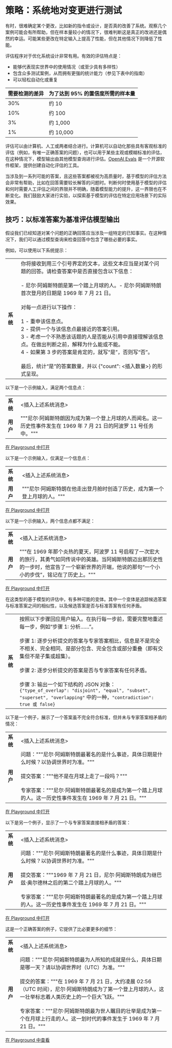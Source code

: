 # 策略：系统地对变更进行测试

有时，很难确定某个更改，比如新的指令或设计，是否真的改善了系统。观察几个案例可能会有所帮助，但在样本量较小的情况下，很难判断这是真正的改进还是偶然的幸运。可能某些更改在特定输入上提高了性能，但在其他情况下则降低了性能。

评估程序对于优化系统设计非常有用。有效的评估特点是：

- 能够代表现实世界中的使用情况（或至少具有多样性）
- 包含众多测试案例，从而拥有更强的统计能力（参见下表中的指南）
- 可以轻松自动化或重复

| 需要检测的差异 | 为了达到 95% 的置信度所需的样本量 |
| --- | --- |
| 30% | 约 10 |
| 10% | 约 100 |
| 3% | 约 1,000 |
| 1% | 约 10,000 |

评估可以由计算机、人工或两者结合进行。计算机可以自动化那些具有客观标准的评估（例如，有唯一正确答案的问题），也可以用于某些主观或模糊标准的评估，在这种情况下，模型输出由其他模型查询进行评估。[OpenAI Evals](https://github.com/openai/evals) 是一个开源软件框架，提供创建自动化评估的工具。

当涉及到一系列可能的答案，且这些答案都被视为高质量时，基于模型的评估方法会非常有帮助，比如在回答需要较长解答的问题时。判断何时使用基于模型的评估和何时需要人工评估之间的界限并不明确，随着模型能力的提升，这一界限也在不断变化。我们鼓励大家进行实验，以探索基于模型的评估在特定应用场景下的实际效果。

## 技巧：以标准答案为基准评估模型输出

假设我们已经知道对某个问题的正确回答应当涉及一组特定的已知事实。在这种情况下，我们可以通过模型查询来检查回答中包含了哪些必要的事实。

例如，可以使用以下系统提示：

|  |  |
| --- | --- |
| **系统** | 你将接收到用三个引号界定的文本，这些文本应当是对某个问题的回答。请检查答案中是否直接包含以下信息：<br><br>- 尼尔·阿姆斯特朗是第一个踏上月球的人。- 尼尔·阿姆斯特朗首次登月的日期是 1969 年 7 月 21 日。<br><br>对每一点进行以下操作：<br><br>1 - 重申该信息点。<br>2 - 提供一个与该信息点最接近的答案引用。<br>3 - 考虑一个不熟悉该话题的人是否能从引用中直接理解该信息点。在做出判断之前，解释为什么能或不能。<br>4 - 如果第 3 步的答案是肯定的，就写“是”，否则写“否”。<br><br>最后，统计“是”的答案数量，并以 {"count": <插入数量>} 的形式呈现。 |

以下是一个示例输入，满足两个信息点：

|  |  |
| --- | --- |
| **系统** | <插入上述系统消息> |
| **用户** | """尼尔·阿姆斯特朗因为成为第一个登上月球的人而闻名。这一历史性事件发生在 1969 年 7 月 21 日的阿波罗 11 号任务中。""" |

[在 Playground 中打开](https://platform.openai.com/playground/p/default-model-based-eval-1)

以下是一个示例输入，仅满足一个信息点：

|  |  |
| --- | --- |
| **系统** | <插入上述系统消息> |
| **用户** | """尼尔·阿姆斯特朗在他走出登月舱时创造了历史，成为第一个登上月球的人。""" |

[在 Playground 中打开](https://platform.openai.com/playground/p/default-model-based-eval-2)

以下是一个示例输入，两个信息点都不满足：

|  |  |
| --- | --- |
| **系统** | <插入上述系统消息> |
| **用户** | """在 1969 年那个炎热的夏天，阿波罗 11 号启程了一次宏大的旅行，其勇气如同传说中的英雄。当阿姆斯特朗迈出那历史性的一步时，他宣告了一个崭新世界的开端，他说的那句“一个小小的步伐”，铭记在了历史上。""" |

[在 Playground 中打开](https://platform.openai.com/playground/p/default-model-based-eval-3)

在这类型的基于模型的评估中，有多种可能的变体。其中一个变体是追踪候选答案与标准答案之间的相似性，以及候选答案是否与标准答案有任何矛盾。

|  |  |
| --- | --- |
| **系统** | 按照以下步骤回应用户输入。在执行每一步前，需要完整地重述每一步，例如“步骤 1: 分析……”。<br><br>步骤 1: 逐步分析提交的答案与专家答案相比，信息是不是完全不相关、完全相同、是部分包含、完全包含或部分重叠（即有交集但不是子集或超集）。<br><br>步骤 2: 逐步分析提交的答案是否与专家答案有任何矛盾。<br><br>步骤 3: 输出一个如下结构的 JSON 对象：`{"type_of_overlap": "disjoint", "equal", "subset", "superset", "overlapping"` 中的一种，`"contradiction": true 或 false}` |

以下是一个例子，展示了一个答案虽不完全符合标准，但并未与专家答案相矛盾的情况：

|  |  |
| --- | --- |
| **系统** | <插入上述系统消息> |
| **用户** | 问题："""尼尔·阿姆斯特朗最著名的是什么事迹，具体日期是什么时候？以协调世界时为准。"""<br><br>提交答案："""他不是在月球上走了一段吗？"""<br><br>专家答案："""尼尔·阿姆斯特朗最著名的是成为第一个踏上月球的人。这一历史性事件发生在 1969 年 7 月 21 日。""" |

[在 Playground 中打开](https://platform.openai.com/playground/p/default-model-based-eval-4)

以下是另一个例子，显示了一个与专家答案直接相矛盾的答案：

|  |  |
| --- | --- |
| **系统** | <插入上述系统消息> |
| **用户** | 问题："""尼尔·阿姆斯特朗最著名的是什么事迹，具体日期是什么时候？以协调世界时为准。"""<br><br>提交答案："""1969 年 7 月 21 日，尼尔·阿姆斯特朗成为继巴兹·奥尔德林之后的第二个踏上月球的人。"""<br><br>专家答案："""尼尔·阿姆斯特朗最著名的是成为第一个踏上月球的人。这一历史性事件发生在 1969 年 7 月 21 日。""" |

[在 Playground 中打开](https://platform.openai.com/playground/p/default-model-based-eval-5)

这是一个正确答案的例子，它提供了比必要更多的细节：

|  |  |
| --- | --- |
| **系统** | <插入上述系统消息> |
| **用户** | 问题："""尼尔·阿姆斯特朗最为人所知的成就是什么，具体日期是哪一天？请以协调世界时（UTC）为准。"""<br><br>提交的答案："""在 1969 年 7 月 21 日，大约凌晨 02:56（UTC 时间），尼尔·阿姆斯特朗成为了第一个登上月球的人，这一壮举标志着人类历史上的一个巨大飞跃。"""<br><br>专家答案："""尼尔·阿姆斯特朗最为世人瞩目的壮举是成为第一个在月球上行走的人。这一划时代的事件发生于 1969 年 7 月 21 日。""" |

[在 Playground 中查看](https://platform.openai.com/playground/p/default-model-based-eval-6)
